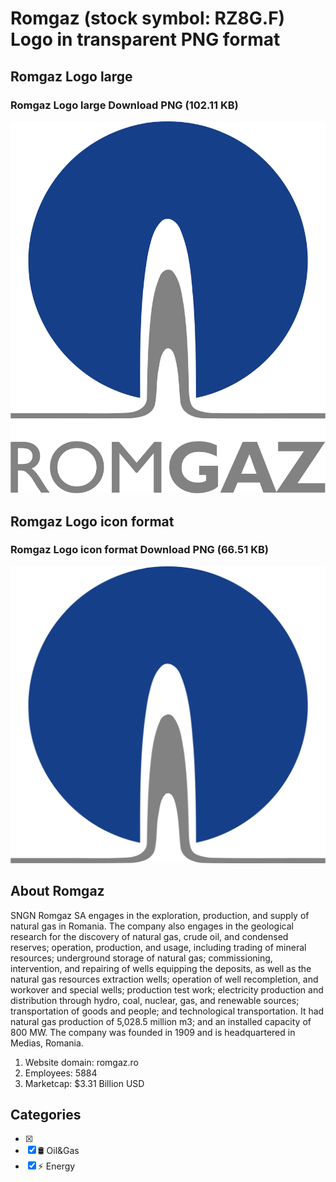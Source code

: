 # Romgaz (stock symbol: RZ8G.F) Logo in transparent PNG format

## Romgaz Logo large

### Romgaz Logo large Download PNG (102.11 KB)

![Romgaz Logo large Download PNG (102.11 KB)](/img/orig/RZ8G.F_BIG-ded5ddd4.png)

## Romgaz Logo icon format

### Romgaz Logo icon format Download PNG (66.51 KB)

![Romgaz Logo icon format Download PNG (66.51 KB)](/img/orig/RZ8G.F-67a51011.png)

## About Romgaz

SNGN Romgaz SA engages in the exploration, production, and supply of natural gas in Romania. The company also engages in the geological research for the discovery of natural gas, crude oil, and condensed reserves; operation, production, and usage, including trading of mineral resources; underground storage of natural gas; commissioning, intervention, and repairing of wells equipping the deposits, as well as the natural gas resources extraction wells; operation of well recompletion, and workover and special wells; production test work; electricity production and distribution through hydro, coal, nuclear, gas, and renewable sources; transportation of goods and people; and technological transportation. It had natural gas production of 5,028.5 million m3; and an installed capacity of 800 MW. The company was founded in 1909 and is headquartered in Medias, Romania.

1. Website domain: romgaz.ro
2. Employees: 5884
3. Marketcap: $3.31 Billion USD


## Categories
- [x] 
- [x] 🛢 Oil&Gas
- [x] ⚡ Energy
